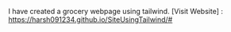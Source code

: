 I have created a grocery webpage using tailwind. 
[Visit Website] : https://harsh091234.github.io/SiteUsingTailwind/#
